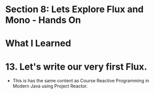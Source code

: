 # Section 8: Lets Explore Flux and Mono - Hands On 

# What I Learned

# 13. Let's write our very first Flux.

- This is has the same content as Course Reactive Programming in Modern Java using Project Reactor.